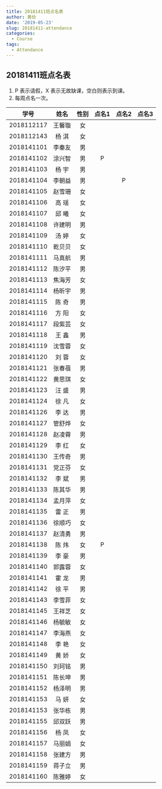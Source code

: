 ```yaml
---
title: 20181411班点名表
author: 黄俭
date: '2019-05-23'
slug: 20181411-attendance
categories:
  - Course
tags:
  - Attendance
---
```

## 20181411班点名表

1. P 表示请假，X 表示无故缺课，空白则表示到课。
1. 每周点名一次。

|学号         |      姓名| 性别    | 点名1 |点名2 |点名3 |
|:-----------:|:--------:|:-------:|:-----:|:----:|:----:|
|   2018112117|    王馨璇| 女      |       |      |      |
|   2018112143|    杨 淇 | 女      |       |      |      |
|   2018141101|    李秦友| 男      |       |      |      |
|   2018141102|    涂兴智| 男      |   P   |      |      |
|   2018141103|    杨  宇| 男      |       |      |      |
|   2018141104|    李朝益| 男      |       |   P  |      |
|   2018141105|    赵雪珊| 女      |       |      |      |
|   2018141106|    高  瑶| 女      |       |      |      |
|   2018141107|    邱  曦| 女      |       |      |      |
|   2018141108|    许建明| 男      |       |      |      |
|   2018141109|    汤  婷| 女      |       |      |      |
|   2018141110|    乾贝贝| 女      |       |      |      |
|   2018141111|    马真航| 男      |       |      |      |
|   2018141112|    陈汐平| 男      |       |      |      |
|   2018141113|    焦海芳| 女      |       |      |      |
|   2018141114|    杨昕宇| 男      |       |      |      |
|   2018141115|    陈  奇| 男      |       |      |      |
|   2018141116|    方  阳| 女      |       |      |      |
|   2018141117|    段紫芸| 女      |       |      |      |
|   2018141118|    王  鑫| 男      |       |      |      |
|   2018141119|    沈雪蓉| 女      |       |      |      |
|   2018141120|    刘  蓉| 女      |       |      |      |
|   2018141121|    张春蓓| 男      |       |      |      |
|   2018141122|    黄思琪| 女      |       |      |      |
|   2018141123|    汪  盛| 男      |       |      |      |
|   2018141124|    徐  凡| 女      |       |      |      |
|   2018141126|    李  达| 男      |       |      |      |
|   2018141127|    管舒烨| 女      |       |      |      |
|   2018141128|    赵凌霄| 男      |       |      |      |
|   2018141129|    李  红| 女      |       |      |      |
|   2018141130|    王传奇| 男      |       |      |      |
|   2018141131|    党正芬| 女      |       |      |      |
|   2018141132|    李  斌| 男      |       |      |      |
|   2018141133|    陈其华| 男      |       |      |      |
|   2018141134|    孟月萍| 女      |       |      |      |
|   2018141135|    雷  正| 男      |       |      |      |
|   2018141136|    徐顺巧| 女      |       |      |      |
|   2018141137|    赵清勇| 男      |       |      |      |
|   2018141138|    陈  炜| 女      |   P   |      |      |
|   2018141139|    李  豪| 男      |       |      |      |
|   2018141140|    郭露蓉| 女      |       |      |      |
|   2018141141|    霍  龙| 男      |       |      |      |
|   2018141142|    徐  平| 男      |       |      |      |
|   2018141143|    李雪菲| 女      |       |      |      |
|   2018141145|    王祥芝| 女      |       |      |      |
|   2018141146|    杨毓敏| 女      |       |      |      |
|   2018141147|    李海燕| 女      |       |      |      |
|   2018141148|    李  艳| 女      |       |      |      |
|   2018141149|    黄  娇| 女      |       |      |      |
|   2018141150|    刘珂铭| 男      |       |      |      |
|   2018141151|    陈长坤| 男      |       |      |      |
|   2018141152|    杨泽明| 男      |       |      |      |
|   2018141153|    马  妍| 女      |       |      |      |
|   2018141153|    张华栋| 男      |       |      |      |
|   2018141155|    邱双跃| 男      |       |      |      |
|   2018141156|    杨  凤| 女      |       |      |      |
|   2018141157|    马丽娟| 女      |       |      |      |
|   2018141158|    张建方| 男      |       |      |      |
|   2018141159|    蒋子立| 男      |       |      |      |
|   2018141160|    陈雅婷| 女      |       |      |      |